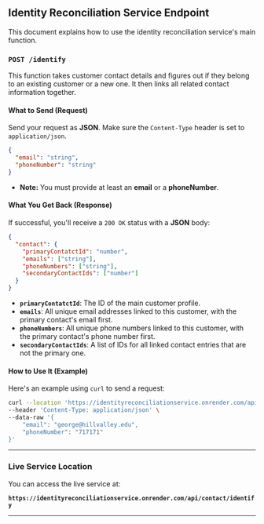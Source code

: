 ## Identity Reconciliation Service Endpoint

This document explains how to use the identity reconciliation service's main function.

### **`POST /identify`**

This function takes customer contact details and figures out if they belong to an existing customer or a new one. It then links all related contact information together.

#### **What to Send (Request)**

Send your request as **JSON**. Make sure the `Content-Type` header is set to `application/json`.

```json
{
  "email": "string",
  "phoneNumber": "string"
}
```

- **Note:** You must provide at least an **email** or a **phoneNumber**.

#### **What You Get Back (Response)**

If successful, you'll receive a `200 OK` status with a **JSON** body:

```json
{
  "contact": {
    "primaryContatctId": "number",
    "emails": ["string"],
    "phoneNumbers": ["string"],
    "secondaryContactIds": ["number"]
  }
}
```

- **`primaryContatctId`**: The ID of the main customer profile.
- **`emails`**: All unique email addresses linked to this customer, with the primary contact's email first.
- **`phoneNumbers`**: All unique phone numbers linked to this customer, with the primary contact's phone number first.
- **`secondaryContactIds`**: A list of IDs for all linked contact entries that are not the primary one.

#### **How to Use It (Example)**

Here's an example using `curl` to send a request:

```bash
curl --location 'https://identityreconciliationservice.onrender.com/api/contact/identify' \
--header 'Content-Type: application/json' \
--data-raw '{
    "email": "george@hillvalley.edu",
    "phoneNumber": "717171"
}'
```

---

### **Live Service Location**

You can access the live service at:

**`https://identityreconciliationservice.onrender.com/api/contact/identify`**

---
